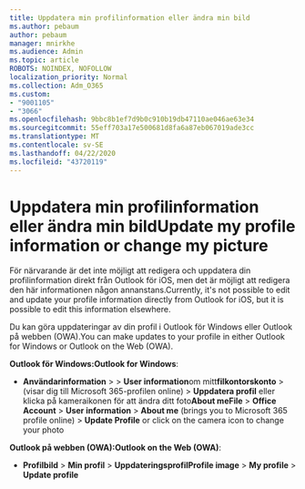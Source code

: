 ```yaml
---
title: Uppdatera min profilinformation eller ändra min bild
ms.author: pebaum
author: pebaum
manager: mnirkhe
ms.audience: Admin
ms.topic: article
ROBOTS: NOINDEX, NOFOLLOW
localization_priority: Normal
ms.collection: Adm_O365
ms.custom:
- "9001105"
- "3066"
ms.openlocfilehash: 9bbc8b1ef7d9b0c910b19db47110ae046ae63e34
ms.sourcegitcommit: 55eff703a17e500681d8fa6a87eb067019ade3cc
ms.translationtype: MT
ms.contentlocale: sv-SE
ms.lasthandoff: 04/22/2020
ms.locfileid: "43720119"
---
```

# <a name="update-my-profile-information-or-change-my-picture"></a><span data-ttu-id="44d10-102">Uppdatera min profilinformation eller ändra min bild</span><span class="sxs-lookup"><span data-stu-id="44d10-102">Update my profile information or change my picture</span></span>

<span data-ttu-id="44d10-103">För närvarande är det inte möjligt att redigera och uppdatera din profilinformation direkt från Outlook för iOS, men det är möjligt att redigera den här informationen någon annanstans.</span><span class="sxs-lookup"><span data-stu-id="44d10-103">Currently, it's not possible to edit and update your profile information directly from Outlook for iOS, but it is possible to edit this information elsewhere.</span></span> 

<span data-ttu-id="44d10-104">Du kan göra uppdateringar av din profil i Outlook för Windows eller Outlook på webben (OWA).</span><span class="sxs-lookup"><span data-stu-id="44d10-104">You can make updates to your profile in either Outlook for Windows or Outlook on the Web (OWA).</span></span> 

<span data-ttu-id="44d10-105">**Outlook för Windows:**</span><span class="sxs-lookup"><span data-stu-id="44d10-105">**Outlook for Windows**:</span></span> 

- <span data-ttu-id="44d10-106">**Användarinformation** >  > **User information**om mitt**filkontorskonto** > (visar dig till Microsoft 365-profilen online) > **Uppdatera profil** eller klicka på kameraikonen för att ändra ditt foto**About me**</span><span class="sxs-lookup"><span data-stu-id="44d10-106">**File** > **Office Account** > **User information** > **About me** (brings you to Microsoft 365 profile online) > **Update Profile** or click on the camera icon to change your photo</span></span>  
  
<span data-ttu-id="44d10-107">**Outlook på webben (OWA):**</span><span class="sxs-lookup"><span data-stu-id="44d10-107">**Outlook on the Web (OWA)**:</span></span> 

- <span data-ttu-id="44d10-108">**Profilbild** > **Min profil** > **Uppdateringsprofil**</span><span class="sxs-lookup"><span data-stu-id="44d10-108">**Profile image** > **My profile** > **Update profile**</span></span>
